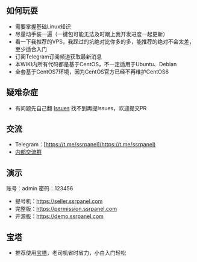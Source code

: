 ## 如何玩耍
 - 需要掌握基础Linux知识
 - 尽量动手装一遍（一键包可能无法及时跟上我开发进度一起更新）
 - 看一下我推荐的VPS，我踩过的坑绝对比你多的多，能推荐的绝对不会太差，至少适合入门
 - 订阅Telegram订阅频道获取最新消息
 - 本WIKI内所有代码都是基于CentOS，不一定适用于Ubuntu、Debian
 - 全套基于CentOS7环境，因为CentOS官方已经不再维护CentOS6

## 疑难杂症
 - 有问题先自己翻 [Issues](https://github.com/ssrpanel/SSRPanel/issues?q=is%3Aissue+is%3Aclosed) 找不到再提Issues，欢迎提交PR

## 交流
- Telegram：[https://t.me/ssrpanel](https://t.me/ssrpanel)
- [内部交流群](https://github.com/ssrpanel/SSRPanel/wiki/%E6%88%91%E8%A6%81%E8%BF%9B%E5%B0%8F%E7%BE%A4)

## 演示
账号：admin 密码：123456
- 提号机：https://seller.ssrpanel.com
- 完整版：https://permission.ssrpanel.com
- 开源版：https://demo.ssrpanel.com

## 宝塔
- 推荐使用[宝塔](https://www.bt.cn/?invite_code=MV9rZWF0dWY=)，老司机省时省力，小白入门轻松
